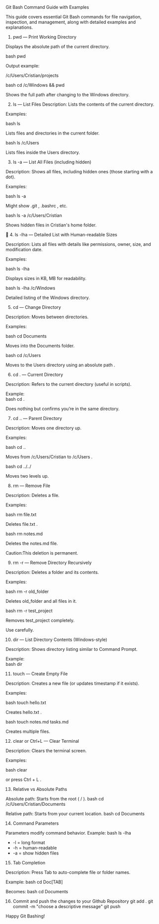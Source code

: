  Git Bash Command Guide with Examples

This guide covers essential Git Bash commands for file navigation, inspection, and management, along with detailed examples and explanations.

 1.  pwd  — Print Working Directory

 Displays the absolute path of the current directory.

 bash
pwd
 
Output example:
 
/c/Users/Cristian/projects
 

 bash
cd /c/Windows && pwd
 
Shows the full path after changing to the Windows directory.

2.  ls  — List Files
Description: Lists the contents of the current directory.

Examples:

 bash
ls
 
Lists files and directories in the current folder.

 bash
ls /c/Users
 
Lists files inside the  Users  directory.

 
3.  ls -a  — List All Files (including hidden)

Description:   Shows all files, including hidden ones (those starting with a dot).

Examples:  

 bash
ls -a
 
Might show  .git ,  .bashrc , etc.

 bash
ls -a /c/Users/Cristian
 
Shows hidden files in Cristian's home folder.

 

📏 4.  ls -lha  — Detailed List with Human-readable Sizes

Description:   Lists all files with details like permissions, owner, size, and modification date.

Examples:  

 bash
ls -lha
 
Displays sizes in KB, MB for readability.

 bash
ls -lha /c/Windows
 
Detailed listing of the Windows directory.

 

5.  cd  — Change Directory

Description:   Moves between directories.

Examples:  

 bash
cd Documents
 
Moves into the  Documents  folder.

 bash
cd /c/Users
 
Moves to the Users directory using an   absolute path  .

 

6.  cd .  — Current Directory

Description:   Refers to the current directory (useful in scripts).

Example:  
 bash
cd .
 
Does nothing but confirms you’re in the same directory.

 

7.  cd ..  — Parent Directory

Description:   Moves one directory up.

Examples:  

 bash
cd ..
 
Moves from  /c/Users/Cristian  to  /c/Users .

 bash
cd ../../
 
Moves two levels up.

 

8.  rm  — Remove File

Description:   Deletes a file.

Examples:  

 bash
rm file.txt
 
Deletes  file.txt .

 bash
rm notes.md
 
Deletes the  notes.md  file.

Caution:This deletion is permanent.

 

9.  rm -r  — Remove Directory Recursively

Description:   Deletes a folder and its contents.

Examples:  

 bash
rm -r old_folder
 
Deletes  old_folder  and all files in it.

 bash
rm -r test_project
 
Removes  test_project  completely.

Use carefully.

 

10.  dir  — List Directory Contents (Windows-style)

Description:   Shows directory listing similar to Command Prompt.

Example:  
 bash
dir
 

 

11.  touch  — Create Empty File

Description:   Creates a new file (or updates timestamp if it exists).

Examples:  

 bash
touch hello.txt
 
Creates  hello.txt .

 bash
touch notes.md tasks.md
 
Creates multiple files.

 

12.  clear  or  Ctrl+L  — Clear Terminal

Description:   Clears the terminal screen.

Examples:  

 bash
clear
 
or press  Ctrl + L .

 

13. Relative vs Absolute Paths

Absolute path:   Starts from the root ( / ).
   bash
  cd /c/Users/Cristian/Documents
   
Relative path:   Starts from your current location.
   bash
  cd Documents
   

 

14. Command Parameters

Parameters modify command behavior.
Example:
 bash
ls -lha
 
-  -l  = long format
-  -h  = human-readable
-  -a  = show hidden files

 

15. Tab Completion

Description:   Press  Tab  to auto-complete file or folder names.

Example:
 bash
cd Doc[TAB]
 
Becomes:
 bash
cd Documents

  16. Commit and push the changes to your Github Repository
git add .
git commit -m "choose a descriptive message"
git push

Happy Git Bashing!
